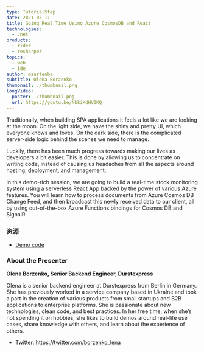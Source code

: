 ```yaml
---
type: TutorialStep
date: 2021-05-11
title: Going Real Time Using Azure CosmosDB and React
technologies:
  - .net
products:
  - rider
  - resharper
topics:
  - web
  - ide
author: maartenba
subtitle: Olena Borzenko
thumbnail: ./thumbnail.png
longVideo:
  poster: ./thumbnail.png
  url: https://youtu.be/NbkiKdHV0KQ
---
```


Traditionally, when building SPA applications it feels a lot like we are looking at the moon. On the light side, we have the shiny and pretty UI, which everyone knows and loves. On the dark side, there is the complicated server-side logic behind the scenes we need to manage.

Luckily, there has been much progress towards making our lives as developers a bit easier. This is done by allowing us to concentrate on writing code, instead of causing us headaches from all the aspects around hosting, deployment, and management.

In this demo-rich session, we are going to build a real-time stock monitoring system using a serverless React App backed by the power of various Azure features. You will learn how to process documents from Azure Cosmos DB Change Feed, and then broadcast this newly received data to our client, all by using out-of-the-box Azure Functions bindings for Cosmos DB and SignalR.

### 资源

* [Demo code](https://github.com/OlenaBorzenko/Demos/tree/main/GoingRealTimeWithSignalR)

### About the Presenter

**Olena Borzenko, Senior Backend Engineer, Durstexpress**

Olena is a senior backend engineer at Durstexpress from Berlin in Germany. She has previously worked in a service company based in Ukraine and took a part in the creation of various products from small startups and B2B applications to enterprise platforms. She is passionate about new technologies, clean code, and best practices. In her free time, when she’s not spending it on hobbies, she likes to build demos around real-life use cases, share knowledge with others, and learn about the experience of others.

* Twitter: https://twitter.com/borzenko_lena